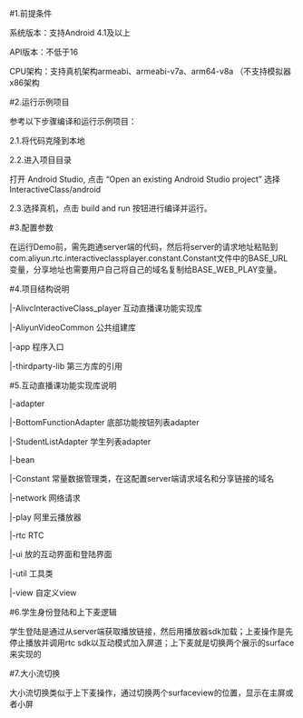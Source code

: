 #1.前提条件  

系统版本：支持Android 4.1及以上  

API版本：不低于16  

CPU架构：支持真机架构armeabi、armeabi-v7a、arm64-v8a （不支持模拟器x86架构  

#2.运行示例项目  

参考以下步骤编译和运行示例项目：  

2.1.将代码克隆到本地  

2.2.进入项目目录  

打开 Android Studio, 点击 “Open an existing Android Studio project” 选择InteractiveClass/android  

2.3.选择真机，点击 build and run 按钮进行编译并运行。  

#3.配置参数  

 在运行Demo前，需先跑通server端的代码，然后将server的请求地址粘贴到com.aliyun.rtc.interactiveclassplayer.constant.Constant文件中的BASE_URL变量，分享地址也需要用户自己将自己的域名复制给BASE_WEB_PLAY变量。  
 
#4.项目结构说明  
 
 |-AlivcInteractiveClass_player 互动直播课功能实现库  
 
 |-AliyunVideoCommon 公共组建库  
 
 |-app 程序入口  
 
 |-thirdparty-lib 第三方库的引用  
 
#5.互动直播课功能实现库说明  
 
 |-adapter  
 
   |-BottomFunctionAdapter  底部功能按钮列表adapter  
 
   |-StudentListAdapter  学生列表adapter  
 
 |-bean  
 
 |-Constant 常量数据管理类，在这配置server端请求域名和分享链接的域名  
 
 |-network 网络请求  
 
 |-play 阿里云播放器  
 
 |-rtc RTC  
 
 |-ui 放的互动界面和登陆界面  
 
 |-util 工具类  
 
 |-view 自定义view  
 
#6.学生身份登陆和上下麦逻辑  

  学生登陆是通过从server端获取播放链接，然后用播放器sdk加载；上麦操作是先停止播放并调用rtc sdk以互动模式加入屏道；上下麦就是切换两个展示的surface来实现的  
  
#7.大小流切换  

  大小流切换类似于上下麦操作，通过切换两个surfaceview的位置，显示在主屏或者小屏  


